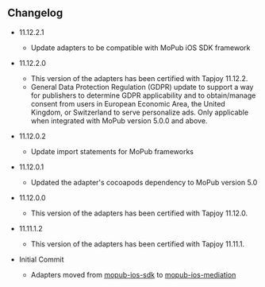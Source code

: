 ## Changelog
  * 11.12.2.1
    * Update adapters to be compatible with MoPub iOS SDK framework
  * 11.12.2.0
    * This version of the adapters has been certified with Tapjoy 11.12.2.
    * General Data Protection Regulation (GDPR) update to support a way for publishers to determine GDPR applicability and to obtain/manage consent from users in European Economic Area, the United Kingdom, or Switzerland to serve personalize ads. Only applicable when integrated with MoPub version 5.0.0 and above.
    
  * 11.12.0.2
    * Update import statements for MoPub frameworks

  * 11.12.0.1
   	* Updated the adapter's cocoapods dependency to MoPub version 5.0

  * 11.12.0.0
    * This version of the adapters has been certified with Tapjoy 11.12.0.

  * 11.11.1.2
    * This version of the adapters has been certified with Tapjoy 11.11.1.

  * Initial Commit
  	* Adapters moved from [mopub-ios-sdk](https://github.com/mopub/mopub-ios-sdk) to [mopub-ios-mediation](https://github.com/mopub/mopub-iOS-mediation/)
